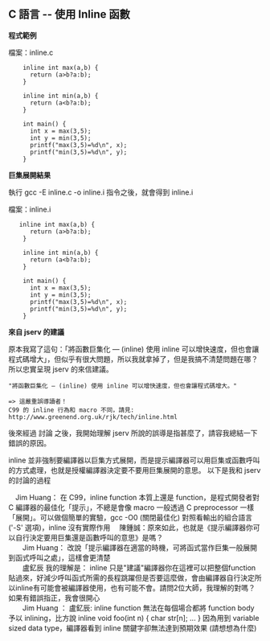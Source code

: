 ## C 語言 -- 使用 Inline 函數



**程式範例**

檔案：inline.c

```
    inline int max(a,b) {
      return (a>b?a:b);
    }

    inline int min(a,b) {
      return (a<b?a:b);
    }

    int main() {
      int x = max(3,5);
      int y = min(3,5);
      printf("max(3,5)=%d\n", x);
      printf("min(3,5)=%d\n", y);
    }
```

**巨集展開結果**

執行 gcc -E inline.c -o inline.i 指令之後，就會得到 inline.i

檔案：inline.i

``` 
   inline int max(a,b) {
      return (a>b?a:b);
    }

    inline int min(a,b) {
      return (a<b?a:b);
    }

    int main() {
      int x = max(3,5);
      int y = min(3,5);
      printf("max(3,5)=%d\n", x);
      printf("min(3,5)=%d\n", y);
    }
```

**來自 jserv 的建議**

原本我寫了這句：「將函數巨集化 — (inline) 使用 inline 可以增快速度，但也會讓程式碼增大」，但似乎有很大問題，所以我就拿掉了，但是我搞不清楚問題在哪？所以忠實呈現 jserv 的來信建議。

    "將函數巨集化 — (inline) 使用 inline 可以增快速度，但也會讓程式碼增大。"

    => 這嚴重誤導讀者！
    C99 的 inline 行為和 macro 不同，請見:
    http://www.greenend.org.uk/rjk/tech/inline.html

後來經過 討論 之後，我開始理解 jserv 所說的誤導是指甚麼了，請容我總結一下錯誤的原因。

inline 並非強制要編譯器以巨集方式展開，而是提示編譯器可以用巨集或函數呼叫的方式處理，也就是授權編譯器決定要不要用巨集展開的意思。
以下是我和 jserv 的討論的過程

  　Jim Huang： 在 C99，inline function 本質上還是 function，是程式開發者對 C 編譯器的最佳化「提示」，不總是會像 macro 一般透過 C preprocessor 一樣「展開」。可以做個簡單的實驗，gcc -O0 (關閉最佳化) 對照看輸出的組合語言 ('-S' 選項)，inline 沒有實際作用
　陳鍾誠：原來如此，也就是《提示編譯器你可以自行決定要用巨集還是函數呼叫的意思》是嗎？  
　　Jim Huang： 改說「提示編譯器在適當的時機，可將函式當作巨集一般展開到函式呼叫之處」，這樣會更清楚  
　　盧釔辰 我的理解是： inline 只是"建議"編譯器你在這裡可以把整個function貼過來，好減少呼叫函式所需的長程跳躍但是否要這麼做，會由編譯器自行決定所以inline有可能會被編譯器使用，也有可能不會。請問2位大師，我理解的對嗎？如果有錯誤指正，我會很開心  
　　Jim Huang ： 盧釔辰: inline function 無法在每個場合都將 function body 予以 inlining，比方說 inline void foo(int n) { char str[n]; ... } 因為用到 variable sized data type，編譯器看到 inline 關鍵字卻無法達到預期效果 (請想想為什麼)